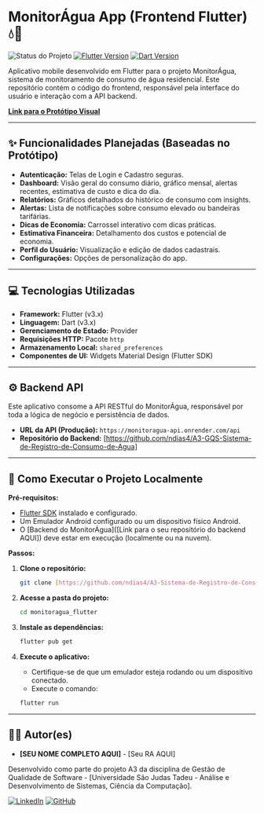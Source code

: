 # MonitorÁgua App (Frontend Flutter) 💧📱

![Status do Projeto](https://img.shields.io/badge/status-em%20desenvolvimento-yellow)
[![Flutter Version](https://img.shields.io/badge/Flutter-3.x-blue?logo=flutter)](https://flutter.dev)
[![Dart Version](https://img.shields.io/badge/Dart-3.x-blue?logo=dart)](https://dart.dev)

Aplicativo mobile desenvolvido em Flutter para o projeto MonitorÁgua, sistema de monitoramento de consumo de água residencial. Este repositório contém o código do frontend, responsável pela interface do usuário e interação com a API backend.

**[Link para o Protótipo Visual](https://www.canva.com/design/DAG0Myw-HWQ/8dOOj4H42q4hcQmAGWDanA/edit)**

---

## ✨ Funcionalidades Planejadas (Baseadas no Protótipo)

* **Autenticação:** Telas de Login e Cadastro seguras.
* **Dashboard:** Visão geral do consumo diário, gráfico mensal, alertas recentes, estimativa de custo e dica do dia.
* **Relatórios:** Gráficos detalhados do histórico de consumo com insights.
* **Alertas:** Lista de notificações sobre consumo elevado ou bandeiras tarifárias.
* **Dicas de Economia:** Carrossel interativo com dicas práticas.
* **Estimativa Financeira:** Detalhamento dos custos e potencial de economia.
* **Perfil do Usuário:** Visualização e edição de dados cadastrais.
* **Configurações:** Opções de personalização do app.

---

## 💻 Tecnologias Utilizadas

* **Framework:** Flutter (v3.x)
* **Linguagem:** Dart (v3.x)
* **Gerenciamento de Estado:** Provider
* **Requisições HTTP:** Pacote `http`
* **Armazenamento Local:** `shared_preferences`
* **Componentes de UI:** Widgets Material Design (Flutter SDK)

---

## ⚙️ Backend API

Este aplicativo consome a API RESTful do MonitorÁgua, responsável por toda a lógica de negócio e persistência de dados.

* **URL da API (Produção):** `https://monitoragua-api.onrender.com/api`
* **Repositório do Backend:** [https://github.com/ndias4/A3-GQS-Sistema-de-Registro-de-Consumo-de-Agua]

---

## 🚀 Como Executar o Projeto Localmente

**Pré-requisitos:**
* [Flutter SDK](https://docs.flutter.dev/get-started/install) instalado e configurado.
* Um Emulador Android configurado ou um dispositivo físico Android.
* O [Backend do MonitorÁgua]([Link para o seu repositório do backend AQUI]) deve estar em execução (localmente ou na nuvem).

**Passos:**

1.  **Clone o repositório:**
    ```bash
    git clone [https://github.com/ndias4/A3-Sistema-de-Registro-de-Consumo-de-Agua-FrontEnd]
    ```

2.  **Acesse a pasta do projeto:**
    ```bash
    cd monitoragua_flutter
    ```

3.  **Instale as dependências:**
    ```bash
    flutter pub get
    ```

4.  **Execute o aplicativo:**
    * Certifique-se de que um emulador esteja rodando ou um dispositivo conectado.
    * Execute o comando:
    ```bash
    flutter run
    ```

---

## 🧑‍💻 Autor(es)

* **[SEU NOME COMPLETO AQUI]** - [Seu RA AQUI]

Desenvolvido como parte do projeto A3 da disciplina de Gestão de Qualidade de Software - [Universidade São Judas Tadeu - Análise e Desenvolvimento de Sistemas, Ciência da Computação].

[![LinkedIn](https://img.shields.io/badge/linkedin-%230077B5.svg?style=for-the-badge&logo=linkedin&logoColor=white)]([LINK_PARA_SEU_LINKEDIN_AQUI])
[![GitHub](https://img.shields.io/badge/github-%23121011.svg?style=for-the-badge&logo=github&logoColor=white)]([LINK_PARA_SEU_GITHUB_AQUI])